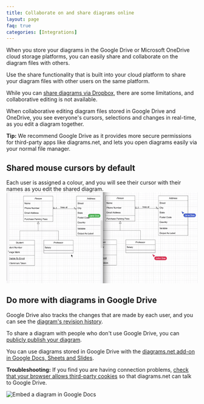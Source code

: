 ```yaml
---
title: Collaborate on and share diagrams online
layout: page
faq: true
categories: [Integrations]
---
```


When you store your diagrams in the Google Drive or Microsoft OneDrive cloud storage platforms, you can easily share and collaborate on the diagram files with others. 

Use the share functionality that is built into your cloud platform to share your diagram files with other users on the same platform.

While you can [share diagrams via Dropbox](doc/faq/share-diagram-dropbox.html), there are some limitations, and collaborative editing is not available.

When collaborative editing diagram files stored in Google Drive and OneDrive, you see everyone's cursors, selections and changes in real-time, as you edit a diagram together.

**Tip:** We recommend Google Drive as it provides more secure permissions for third-party apps like diagrams.net, and lets you open diagrams easily via your normal file manager.

## Shared mouse cursors by default

Each user is assigned a colour, and you will see their cursor with their names as you edit the shared diagram.
<br /><img src="/assets/img/blog/remote-cursors.gif" style="max-width:100%;height:auto;" alt="Share your mouse cursor with others who are editing the same diagram file stored in OneDrive or Google Drive">

## Do more with diagrams in Google Drive

Google Drive also tracks the changes that are made by each user, and you can see the [diagram's revision history](/doc/faq/google-drive-revision-history.html).

To share a diagram with people who don't use Google Drive, you can [publicly publish your diagram](/doc/faq/google-drive-publicly-publish-diagram.html).

You can use diagrams stored in Google Drive with the [diagrams.net add-on in Google Docs, Sheets and Slides](/doc/faq/google-docs-diagrams.html).

**Troubleshooting:** If you find you are having connection problems, [check that your browser allows third-party cookies](/doc/faq/google-drive-connection-problems.html) so that diagrams.net can talk to Google Drive.

<img src="/assets/img/blog/addon-google-docs-examples.png" style="max-width:100%;height:auto;" alt="Embed a diagram in Google Docs">
